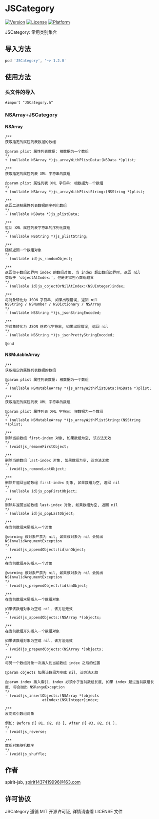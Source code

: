 # JSCategory

[![Version](https://img.shields.io/cocoapods/v/JSCategory.svg?style=flat)](http://cocoapods.org/pods/JSCategory)
[![License](https://img.shields.io/cocoapods/l/JSCategory.svg?style=flat)](http://cocoapods.org/pods/JSCategory)
[![Platform](https://img.shields.io/cocoapods/p/JSCategory.svg?style=flat)](http://cocoapods.org/pods/JSCategory)

JSCategory: 常用类别集合

## 导入方法
```ruby
pod 'JSCategory', '~> 1.2.0'
```

## 使用方法

### 头文件的导入
```objc
#import "JSCategory.h"
```

### NSArray+JSCategory

#### NSArray
```objc
/**
获取指定的属性列表数据的数组

@param plist 属性列表数据: 根数据为一个数组
*/
+ (nullable NSArray *)js_arrayWithPlistData:(NSData *)plist;

/**
获取指定的属性列表 XML 字符串的数组

@param plist 属性列表 XML 字符串: 根数据为一个数组
*/
+ (nullable NSArray *)js_arrayWithPlistString:(NSString *)plist;

/**
返回二进制属性列表数据的序列化数组
*/
- (nullable NSData *)js_plistData;

/**
返回 XML 属性列表字符串的序列化数组
*/
- (nullable NSString *)js_plistString;

/**
随机返回一个数组对象
*/
- (nullable id)js_randomObject;

/**
返回位于数组边界内 index 的数组对象, 当 index 超出数组边界时, 返回 nil
类似于 'objectAtIndex:', 但是无需担心数组越界
*/
- (nullable id)js_objectOrNilAtIndex:(NSUInteger)index;

/**
将对象转化为 JSON 字符串, 如果出现错误, 返回 nil
NSString / NSNumber / NSDictionary / NSArray
*/
- (nullable NSString *)js_jsonStringEncoded;

/**
将对象转化为 JSON 格式化字符串, 如果出现错误, 返回 nil
*/
- (nullable NSString *)js_jsonPrettyStringEncoded;

@end
```

#### NSMutableArray
```objc
/**
获取指定的属性列表数据的数组

@param plist 属性列表数据: 根数据为一个数组
*/
+ (nullable NSMutableArray *)js_arrayWithPlistData:(NSData *)plist;

/**
获取指定的属性列表 XML 字符串的数组

@param plist 属性列表 XML 字符串: 根数据为一个数组
*/
+ (nullable NSMutableArray *)js_arrayWithPlistString:(NSString *)plist;

/**
删除当前数组 first-index 对象, 如果数组为空, 该方法无效
*/
- (void)js_removeFirstObject;

/**
删除当前数组 last-index 对象, 如果数组为空, 该方法无效
*/
- (void)js_removeLastObject;

/**
删除并返回当前数组 first-index 对象, 如果数组为空, 返回 nil
*/
- (nullable id)js_popFirstObject;

/**
删除并返回当前数组 last-index 对象, 如果数组为空, 返回 nil
*/
- (nullable id)js_popLastObject;

/**
在当前数组末尾插入一个对象

@warning 该对象严禁为 nil, 如果该对象为 nil 会抛出 NSInvalidArgumentException
*/
- (void)js_appendObject:(id)anObject;

/**
在当前数组开头插入一个对象

@warning 该对象严禁为 nil, 如果该对象为 nil 会抛出 NSInvalidArgumentException
*/
- (void)js_prependObject:(id)anObject;

/**
在当前数组末尾插入一个数组对象

如果该数组对象为空或 nil, 该方法无效
*/
- (void)js_appendObjects:(NSArray *)objects;

/**
在当前数组开头插入一个数组对象

如果该数组对象为空或 nil, 该方法无效
*/
- (void)js_prependObjects:(NSArray *)objects;

/**
将另一个数组对象一次插入到当前数组 index 之后的位置

@param objects 如果该数组为空或 nil, 该方法无效

@param index 插入索引, index 必须小于当前数组长度, 如果 index 超过当前数组长度, 将会抛出 NSRangeException
*/
- (void)js_insertObjects:(NSArray *)objects
                 atIndex:(NSUInteger)index;

/**
反向索引数组对象

例如: Before @[ @1, @2, @3 ], After @[ @3, @2, @1 ].
*/
- (void)js_reverse;

/**
数组对象随机排序
*/
- (void)js_shuffle;
```

## 作者

spirit-jsb, spirit1437419996@163.com

## 许可协议

JSCategory 遵循 MIT 开源许可证, 详情请查看 LICENSE 文件
